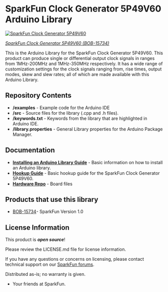 SparkFun Clock Generator 5P49V60 Arduino Library
========================================

[![SparkFun Clock Generator 5P49V60](https://cdn.sparkfun.com//assets/parts/1/4/3/2/6/15734-SparkFun_Clock_Generator_Breakout_-_5P49V60__Qwiic_-06.jpg)](https://www.sparkfun.com/products/15734)

[*SparkFun Clock Generator 5P49V60 (BOB-15734)*](https://www.sparkfun.com/products/15734)

This is the Arduino Library for the SparkFun Clock Generator 5P49V60. This
product can produce single or differential output clock signals in ranges from
1MHz-200MHz and 1MHz-350MHz respectively. It has a wide range of customization
settings for the clock signals ranging from, rise times, output modes, skew and
slew rates; all of which are made available with this Arduino Library. 

Repository Contents
-------------------

* **/examples** - Example code for the Arduino IDE 
* **/src** - Source files for the library (.cpp and .h files). 
* **/keywords.txt** - Keywords from the library that are highlighted in Arduino IDE.
* **/library.properties** - General Library properties for the Arduino Package Manager.

Documentation
--------------
* **[Installing an Arduino Library Guide](https://learn.sparkfun.com/tutorials/installing-an-arduino-library)** - Basic information on how to install an Arduino library.
* **[Hookup Guide](https://learn.sparkfun.com/tutorials/sparkfun-clock-generator-5p49v60-hookup-guide#hardware-overview)** - Basic hookup guide for the SparkFun Clock Generator 5P49V60.
* **[Hardware Repo](https://github.com/sparkfun/SparkFun_Clock_Generator_5P49V60)** - Board files


Products that use this library
--------------
* [BOB-15734](https://www.sparkfun.com/products/15734)- SparkFun Version 1.0

License Information
-------------------

This product is _**open source**_! 

Please review the LICENSE.md file for license information. 

If you have any questions or concerns on licensing, please contact technical support on our [SparkFun forums](https://forum.sparkfun.com/viewforum.php?f=152).

Distributed as-is; no warranty is given.

- Your friends at SparkFun.

